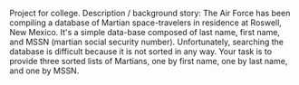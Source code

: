 Project for college. Description / background story: The Air Force has been compiling a database of Martian space-travelers in residence at Roswell, New Mexico.
It's a simple data-base composed of last name, first name, and MSSN (martian social security number).
Unfortunately, searching the database is difficult because it is not sorted in any way.
Your task is to provide three sorted lists of Martians, one by first name, one by last name, and one by MSSN.
